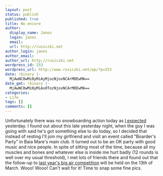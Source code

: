 ```yaml
---
layout: post
status: publish
published: true
title: No encore
author:
  display_name: Janos
  login: janos
  email: 
  url: http://rusiczki.net
author_login: janos
author_email: 
author_url: http://rusiczki.net
wordpress_id: 253
wordpress_url: http://www.rusiczki.net/wp/?p=253
date: !binary |-
  MjAwNC0wMi0yMiAyMjozNjoxNCArMDEwMA==
date_gmt: !binary |-
  MjAwNC0wMi0yMiAxOTozNjoxNCArMDEwMA==
categories:
- Life
tags: []
comments: []
---
```

<p>Unfortunately there was no snowboarding action today as <a href="http://www.rusiczki.net/blog/archives/2004/02/21/snowboarding_trip" title="Kitsched - Snowboarding trip">I expected</a> yesterday. I found out about this late yesterday night, when the guy I was going with said he's got something else to do today, so I decided that instead of resting I'll join my girlfriend and visit an event called "Boarder's Party" in Baia Mare's main club. It turned out to be an OK party with good music and nice people. In spite of sitting most of the time, because all my muscles and bones and whatever else is inside me hurt badly (12 rounds is well over my usual threshold), I met lots of friends there and found out that the follow-up to <a href="http://www.rusiczki.net/blog/archives/2003/03/14/finally_an_active_day_ahead" title="Kitsched - Finally, an active day ahead">last year's big air competition</a> will be held on the 13th of March. Wooo! Wooo! Can't wait for it! Time to snap some fine pics.</p>
